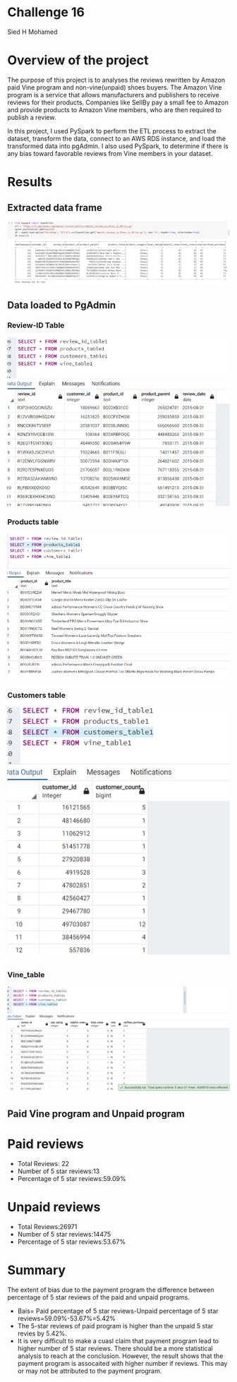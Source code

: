 # Challenge 16
Sied H Mohamed

# Overview of the project 
The purpose of this project is to analyses the reviews rewritten by Amazon paid Vine program and non-vine(unpaid) shoes buyers. The Amazon Vine program is a service that allows manufacturers and publishers to receive reviews for their products. Companies like SellBy pay a small fee to Amazon and provide products to Amazon Vine members, who are then required to publish a review.

In this project, I used PySpark to perform the ETL process to extract the dataset, transform the data, connect to an AWS RDS instance, and load the transformed data into pgAdmin. I also used PySpark, to determine if there is any bias toward favorable reviews from Vine members in your dataset. 

# Results
## Extracted data frame

![Table-1](https://github.com/SiedHM/Amazon_Vine_Analysis/blob/main/images/extracted_data.png)

## Data loaded to PgAdmin
### Review-ID Table
![table-2](https://github.com/SiedHM/Amazon_Vine_Analysis/blob/main/images/review_id%20table.png)

### Products table
![Table-3](https://github.com/SiedHM/Amazon_Vine_Analysis/blob/main/images/product%20table.png)

### Customers table
![Table-4](https://github.com/SiedHM/Amazon_Vine_Analysis/blob/main/images/customer%20table.png)

### Vine_table
![](https://github.com/SiedHM/Amazon_Vine_Analysis/blob/main/images/vine%20table.png)
## Paid Vine program and Unpaid program

# Paid reviews
-	Total Reviews: 22
-	Number of 5 star reviews:13
-	Percentage of  5 star reviews:59.09%
# Unpaid reviews
-	Total Reviews:26971
-	Number of 5 star reviews:14475
-	Percentage of  5 star reviews:53.67%

# Summary
The extent of bias due to the payment program the difference between percentage of  5 star reviews of the paid and unpaid programs. 
- Bais= Paid percentage of  5 star reviews-Unpaid percentage of  5 star reviews=59.09%-53.67%=5.42%
- The 5-star reviews of paid program is higher than the unpaid 5 star revies by 5.42%. 
- It is very difficult to make a cuasl claim that payment program lead to higher number of 5 star reviews. There should be a more statistical analysis to reach at the conclusion. However, the result shows that the payment program is assocaited with higher number if reviews. 
This may or may not be attributed to the payment program. 

